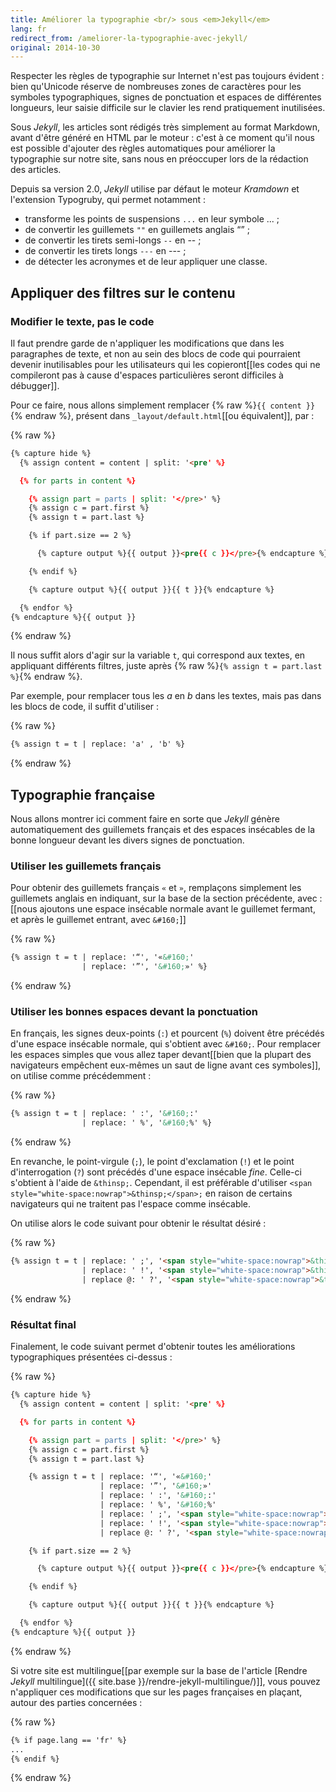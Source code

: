 ```yaml
---
title: Améliorer la typographie <br/> sous <em>Jekyll</em>
lang: fr
redirect_from: /ameliorer-la-typographie-avec-jekyll/
original: 2014-10-30
---
```


Respecter les règles de typographie sur Internet n'est pas toujours évident : bien qu'Unicode réserve de nombreuses zones de caractères pour les symboles typographiques, signes de ponctuation et espaces de différentes longueurs, leur saisie difficile sur le clavier les rend pratiquement inutilisées.

Sous *Jekyll*, les articles sont rédigés très simplement au format Markdown, avant d'être généré en HTML par le moteur : c'est à ce moment qu'il nous est possible d'ajouter des règles automatiques pour améliorer la typographie sur notre site, sans nous en préoccuper lors de la rédaction des articles.

Depuis sa version 2.0, *Jekyll* utilise par défaut le moteur *Kramdown* et l'extension Typogruby, qui permet notamment :

* transforme les points de suspensions `...` en leur symbole ... ;
* de convertir les guillemets `""` en guillemets anglais “” ;
* de convertir les tirets semi-longs  `--` en -- ;
* de convertir les tirets longs  `---` en --- ;
* de détecter les acronymes et de leur appliquer une classe.

## Appliquer des filtres sur le contenu

### Modifier le texte, pas le code

Il faut prendre garde de n'appliquer les modifications que dans les paragraphes de texte, et non au sein des blocs de code qui pourraient devenir inutilisables pour les utilisateurs qui les copieront[[les codes qui ne compileront pas à cause d'espaces particulières seront difficiles à débugger]].

Pour ce faire, nous allons simplement remplacer {% raw %}`{{ content }}`{% endraw %}, présent dans `_layout/default.html`[[ou équivalent]], par :

{% raw %}
```html
{% capture hide %}
  {% assign content = content | split: '<pre' %}

  {% for parts in content %}

    {% assign part = parts | split: '</pre>' %}
    {% assign c = part.first %}
    {% assign t = part.last %}

    {% if part.size == 2 %}

      {% capture output %}{{ output }}<pre{{ c }}</pre>{% endcapture %}

    {% endif %}

    {% capture output %}{{ output }}{{ t }}{% endcapture %}

  {% endfor %}
{% endcapture %}{{ output }}
```
{% endraw %}

Il nous suffit alors d'agir sur la variable `t`, qui correspond aux textes, en appliquant différents filtres, juste après {% raw %}`{% assign t = part.last %}`{% endraw %}.

Par exemple, pour remplacer tous les *a* en *b* dans les textes, mais pas dans les blocs de code, il suffit d'utiliser :

{% raw %}
```html
{% assign t = t | replace: 'a' , 'b' %}
```
{% endraw %}

## Typographie française

Nous allons montrer ici comment faire en sorte que *Jekyll* génère automatiquement des guillemets français et des espaces insécables de la bonne longueur devant les divers signes de ponctuation.

### Utiliser les guillemets français

Pour obtenir des guillemets français `«` et `»`, remplaçons simplement les guillemets anglais en indiquant, sur la base de la section précédente, avec :[[nous ajoutons une espace insécable normale avant le guillemet fermant, et après le guillemet entrant, avec `&#160;`]]

{% raw %}
```html
{% assign t = t | replace: '“', '«&#160;'
                | replace: '”', '&#160;»' %}
```
{% endraw %}

### Utiliser les bonnes espaces devant la ponctuation

En français, les signes deux-points (`:`) et pourcent (`%`) doivent être précédés d'une espace insécable normale, qui s'obtient avec `&#160;`. Pour remplacer les espaces simples que vous allez taper devant[[bien que la plupart des navigateurs empêchent eux-mêmes un saut de ligne avant ces symboles]], on utilise comme précédemment :

{% raw %}
```html
{% assign t = t | replace: ' :', '&#160;:'
                | replace: ' %', '&#160;%' %}
```
{% endraw %}

En revanche, le point-virgule (`;`), le point d'exclamation (`!`) et le point  d'interrogation (`?`) sont précédés d'une espace insécable *fine*. Celle-ci s'obtient à l'aide de `&thinsp;`. Cependant, il est préférable d'utiliser `<span style="white-space:nowrap">&thinsp;</span>;` en raison de certains navigateurs qui ne traitent pas l'espace comme insécable.

On utilise alors le code suivant pour obtenir le résultat désiré :

{% raw %}
```html
{% assign t = t | replace: ' ;', '<span style="white-space:nowrap">&thinsp;</span>;'
                | replace: ' !', '<span style="white-space:nowrap">&thinsp;</span>!'
                | replace @: ' ?', '<span style="white-space:nowrap">&thinsp;</span>?' %}
```
{% endraw %}

### Résultat final

Finalement, le code suivant permet d'obtenir toutes les améliorations typographiques présentées ci-dessus :

{% raw %}
```html
{% capture hide %}
  {% assign content = content | split: '<pre' %}

  {% for parts in content %}

    {% assign part = parts | split: '</pre>' %}
    {% assign c = part.first %}
    {% assign t = part.last %}

    {% assign t = t | replace: '“', '«&#160;'
                    | replace: '”', '&#160;»'
                    | replace: ' :', '&#160;:'
                    | replace: ' %', '&#160;%'
                    | replace: ' ;', '<span style="white-space:nowrap">&thinsp;</span>;'
                    | replace: ' !', '<span style="white-space:nowrap">&thinsp;</span>!'
                    | replace @: ' ?', '<span style="white-space:nowrap">&thinsp;</span>?' %}

    {% if part.size == 2 %}

      {% capture output %}{{ output }}<pre{{ c }}</pre>{% endcapture %}

    {% endif %}

    {% capture output %}{{ output }}{{ t }}{% endcapture %}

  {% endfor %}
{% endcapture %}{{ output }}
```
{% endraw %}

Si votre site est multilingue[[par exemple sur la base de l'article [Rendre *Jekyll* multilingue]({{ site.base }}/rendre-jekyll-multilingue/)]], vous pouvez n'appliquer ces modifications que sur les pages françaises en plaçant, autour des parties concernées :

{% raw %}
```html
{% if page.lang == 'fr' %}
...
{% endif %}
```
{% endraw %}

